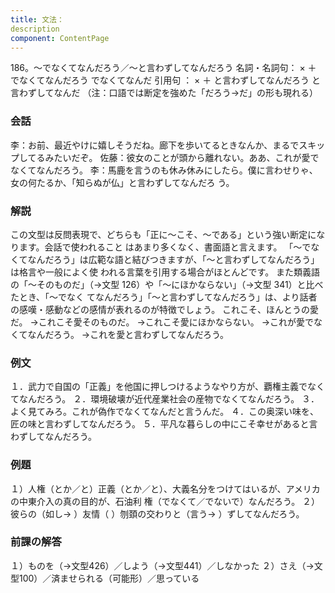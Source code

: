 ```yaml
---
title: 文法：
description
component: ContentPage
---
```



186。～でなくてなんだろう／～と言わずしてなんだろう
名詞・名詞句： × ＋ でなくてなんだろう でなくてなんだ
引用句 ： × ＋ と言わずしてなんだろう と言わずしてなんだ
（注：口語では断定を強めた「だろう→だ」の形も現れる）
### 会話
李：お前、最近やけに嬉しそうだね。廊下を歩いてるときなんか、まるでスキップしてるみたいだぞ。 佐藤：彼女のことが頭から離れない。ああ、これが愛でなくてなんだろう。
李：馬鹿を言うのも休み休みにしたら。僕に言わせりゃ、女の何たるか、「知らぬが仏」と言わずしてなんだろ う。
### 解説
この文型は反問表現で、どちらも「正に～こそ、～である」という強い断定になります。会話で使われること はあまり多くなく、書面語と言えます。 「～でなくてなんだろう」は広範な語と結びつきますが、「～と言わずしてなんだろう」は格言や一般によく使 われる言葉を引用する場合がほとんどです。
また類義語の「～そのものだ」（→文型 126）や「～にほかならない」（→文型 341）と比べたとき、「～でなく てなんだろう」「～と言わずしてなんだろう」は、より話者の感嘆・感動などの感情が表れるのが特徴でしょう。
これこそ、ほんとうの愛だ。
→これこそ愛そのものだ。
→これこそ愛にほかならない。
→これが愛でなくてなんだろう。
→これを愛と言わずしてなんだろう。
### 例文
１．武力で自国の「正義」を他国に押しつけるようなやり方が、覇権主義でなくてなんだろう。
２．環境破壊が近代産業社会の産物でなくてなんだろう。
３．よく見てみろ。これが偽作でなくてなんだと言うんだ。
４．この奥深い味を、匠の味と言わずしてなんだろう。
５．平凡な暮らしの中にこそ幸せがあると言わずしてなんだろう。
### 例題
１）人権（とか／と）正義（とか／と）、大義名分をつけてはいるが、アメリカの中東介入の真の目的が、石油利 権（でなくて／でないで）なんだろう。
２）彼らの（如し→ ）友情（ ）刎頚の交わりと（言う→ ）ずしてなんだろう。
### 前課の解答
１）ものを（→文型426）／しよう（→文型441）／しなかった
２）さえ（→文型100）／済ませられる（可能形）／思っている
